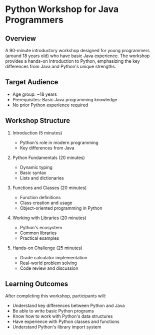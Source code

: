# Python Workshop for Java Programmers

## Overview
A 90-minute introductory workshop designed for young programmers (around 18 years old) who have basic Java experience. The workshop provides a hands-on introduction to Python, emphasizing the key differences from Java and Python's unique strengths.

## Target Audience
- Age group: ~18 years
- Prerequisites: Basic Java programming knowledge
- No prior Python experience required

## Workshop Structure
1. Introduction (5 minutes)
   - Python's role in modern programming
   - Key differences from Java

2. Python Fundamentals (20 minutes)
   - Dynamic typing
   - Basic syntax
   - Lists and dictionaries

3. Functions and Classes (20 minutes)
   - Function definitions
   - Class creation and usage
   - Object-oriented programming in Python

4. Working with Libraries (20 minutes)
   - Python's ecosystem
   - Common libraries
   - Practical examples

5. Hands-on Challenge (25 minutes)
   - Grade calculator implementation
   - Real-world problem solving
   - Code review and discussion

## Learning Outcomes
After completing this workshop, participants will:
- Understand key differences between Python and Java
- Be able to write basic Python programs
- Know how to work with Python's data structures
- Have experience with Python classes and functions
- Understand Python's library import system
